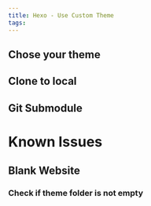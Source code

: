 ```yaml
---
title: Hexo - Use Custom Theme
tags:
---
```


## Chose your theme

## Clone to local 

## Git Submodule



# Known Issues

## Blank Website

### Check if theme folder is not empty